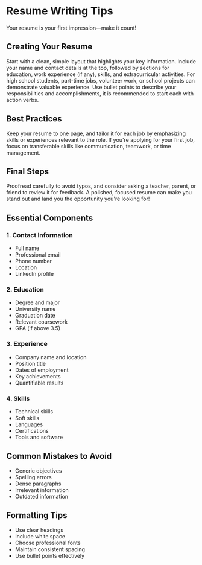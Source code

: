 # Resume Writing Tips

Your resume is your first impression—make it count!

## Creating Your Resume

Start with a clean, simple layout that highlights your key information. Include your name and contact details at the top, followed by sections for education, work experience (if any), skills, and extracurricular activities. For high school students, part-time jobs, volunteer work, or school projects can demonstrate valuable experience. Use bullet points to describe your responsibilities and accomplishments, it is recommended to start each with action verbs.

## Best Practices

Keep your resume to one page, and tailor it for each job by emphasizing skills or experiences relevant to the role. If you're applying for your first job, focus on transferable skills like communication, teamwork, or time management. 

## Final Steps

Proofread carefully to avoid typos, and consider asking a teacher, parent, or friend to review it for feedback. A polished, focused resume can make you stand out and land you the opportunity you're looking for!

## Essential Components

### 1. Contact Information
- Full name
- Professional email
- Phone number
- Location
- LinkedIn profile

### 2. Education
- Degree and major
- University name
- Graduation date
- Relevant coursework
- GPA (if above 3.5)

### 3. Experience
- Company name and location
- Position title
- Dates of employment
- Key achievements
- Quantifiable results

### 4. Skills
- Technical skills
- Soft skills
- Languages
- Certifications
- Tools and software

## Common Mistakes to Avoid

- Generic objectives
- Spelling errors
- Dense paragraphs
- Irrelevant information
- Outdated information

## Formatting Tips

- Use clear headings
- Include white space
- Choose professional fonts
- Maintain consistent spacing
- Use bullet points effectively 